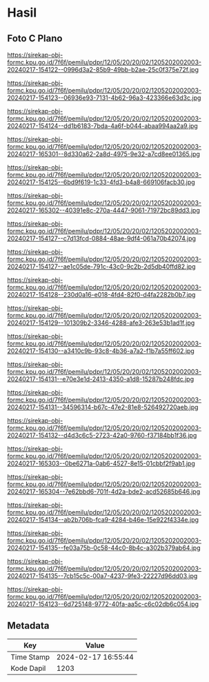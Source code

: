# Hasil

## Foto C Plano

https://sirekap-obj-formc.kpu.go.id/7f6f/pemilu/pdpr/12/05/20/20/02/1205202002003-20240217-154122--0996d3a2-85b9-49bb-b2ae-25c0f375e72f.jpg

https://sirekap-obj-formc.kpu.go.id/7f6f/pemilu/pdpr/12/05/20/20/02/1205202002003-20240217-154123--06936e93-7131-4b62-96a3-423366e63d3c.jpg

https://sirekap-obj-formc.kpu.go.id/7f6f/pemilu/pdpr/12/05/20/20/02/1205202002003-20240217-154124--dd1b6183-7bda-4a6f-b044-abaa994aa2a9.jpg

https://sirekap-obj-formc.kpu.go.id/7f6f/pemilu/pdpr/12/05/20/20/02/1205202002003-20240217-165301--8d330a62-2a8d-4975-9e32-a7cd8ee01365.jpg

https://sirekap-obj-formc.kpu.go.id/7f6f/pemilu/pdpr/12/05/20/20/02/1205202002003-20240217-154125--6bd9f619-1c33-4fd3-b4a8-669106facb30.jpg

https://sirekap-obj-formc.kpu.go.id/7f6f/pemilu/pdpr/12/05/20/20/02/1205202002003-20240217-165302--40391e8c-270a-4447-9061-71972bc89dd3.jpg

https://sirekap-obj-formc.kpu.go.id/7f6f/pemilu/pdpr/12/05/20/20/02/1205202002003-20240217-154127--c7d13fcd-0884-48ae-9df4-061a70b42074.jpg

https://sirekap-obj-formc.kpu.go.id/7f6f/pemilu/pdpr/12/05/20/20/02/1205202002003-20240217-154127--ae1c05de-791c-43c0-9c2b-2d5db40ffd82.jpg

https://sirekap-obj-formc.kpu.go.id/7f6f/pemilu/pdpr/12/05/20/20/02/1205202002003-20240217-154128--230d0a16-e018-4fd4-82f0-d4fa2282b0b7.jpg

https://sirekap-obj-formc.kpu.go.id/7f6f/pemilu/pdpr/12/05/20/20/02/1205202002003-20240217-154129--101309b2-3346-4288-afe3-263e53b1ad1f.jpg

https://sirekap-obj-formc.kpu.go.id/7f6f/pemilu/pdpr/12/05/20/20/02/1205202002003-20240217-154130--a3410c9b-93c8-4b36-a7a2-f1b7a55ff602.jpg

https://sirekap-obj-formc.kpu.go.id/7f6f/pemilu/pdpr/12/05/20/20/02/1205202002003-20240217-154131--e70e3e1d-2413-4350-a1d8-15287b248fdc.jpg

https://sirekap-obj-formc.kpu.go.id/7f6f/pemilu/pdpr/12/05/20/20/02/1205202002003-20240217-154131--34596314-b67c-47e2-81e8-526492720aeb.jpg

https://sirekap-obj-formc.kpu.go.id/7f6f/pemilu/pdpr/12/05/20/20/02/1205202002003-20240217-154132--d4d3c6c5-2723-42a0-9760-f37184bb1f36.jpg

https://sirekap-obj-formc.kpu.go.id/7f6f/pemilu/pdpr/12/05/20/20/02/1205202002003-20240217-165303--0be6271a-0ab6-4527-8e15-01cbbf2f9ab1.jpg

https://sirekap-obj-formc.kpu.go.id/7f6f/pemilu/pdpr/12/05/20/20/02/1205202002003-20240217-165304--7e62bbd6-701f-4d2a-bde2-acd52685b646.jpg

https://sirekap-obj-formc.kpu.go.id/7f6f/pemilu/pdpr/12/05/20/20/02/1205202002003-20240217-154134--ab2b706b-fca9-4284-b46e-15e922f4334e.jpg

https://sirekap-obj-formc.kpu.go.id/7f6f/pemilu/pdpr/12/05/20/20/02/1205202002003-20240217-154135--fe03a75b-0c58-44c0-8b4c-a302b379ab64.jpg

https://sirekap-obj-formc.kpu.go.id/7f6f/pemilu/pdpr/12/05/20/20/02/1205202002003-20240217-154135--7cb15c5c-00a7-4237-9fe3-22227d96dd03.jpg

https://sirekap-obj-formc.kpu.go.id/7f6f/pemilu/pdpr/12/05/20/20/02/1205202002003-20240217-154123--6d725148-9772-40fa-aa5c-c6c02db6c054.jpg


## Metadata

| Key        | Value               |
| ---------- | ------------------- |
| Time Stamp | 2024-02-17 16:55:44 |
| Kode Dapil | 1203                |




